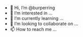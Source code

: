 - 👋 Hi, I’m @burperring
- 👀 I’m interested in ...
- 🌱 I’m currently learning ...
- 💞️ I’m looking to collaborate on ...
- 📫 How to reach me ...

<!---
burperring/burperring is a ✨ special ✨ repository because its `README.md` (this file) appears on your GitHub profile.
You can click the Preview link to take a look at your changes.
--->
